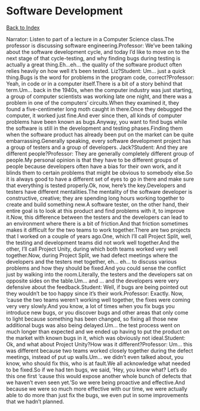 # Software Development
[Back to Index](https://github.com/windows10010/tpoExtractor/blog/master/README.md)

Narrator: Listen to part of a lecture in a Computer Science class.The professor is discussing software engineering.Professor: We’ve been talking about the software development cycle, and today I’d like to move on to the next stage of that cycle-testing, and why finding bugs during testing is actually a great thing.Eh...eh... the quality of the software product often relies heavily on how well it’s been tested. Liz?Student: Um... just a quick thing.Bugs is the word for problems in the program code, correct?Professor: Yeah, in code or in a computer itself.There is a bit of a story behind that term.Um... back in the 1940s, when the computer industry was just starting, a group of computer scientists was working late one night, and there was a problem in one of the computers’ circuits.When they examined it, they found a five-centimeter long moth caught in there.Once they debugged the computer, it worked just fine.And ever since then, all kinds of computer problems have been known as bugs.Anyway, you want to find bugs while the software is still in the development and testing phases.Finding them when the software product has already been put on the market can be quite embarrassing.Generally speaking, every software development project has a group of testers and a group of developers. Jack?Student: And they are different people?Professor: They are generally completely different group of people.My personal opinion is that they have to be different groups of people because developers often have a bias for their own work, and it blinds them to certain problems that might be obvious to somebody else.So it is always good to have a different set of eyes to go in there and make sure that everything is tested properly.Ok, now, here’s the key.Developers and testers have different mentalities.The mentality of the software developer is constructive, creative; they are spending long hours working together to create and build something new.A software tester, on the other hand, their entire goal is to look at this product and find problems with it, to improve it.Now, this difference between the testers and the developers can lead to an environment where there is a bit of friction.And that friction sometimes makes it difficult for the two teams to work together.There are two projects that I worked on a couple of years ago.One, which I’ll call Project Split, well, the testing and development teams did not work well together.And the other, I’ll call Project Unity, during which both teams worked very well together.Now, during Project Split, we had defect meetings where the developers and the testers met together, eh... eh... to discuss various problems and how they should be fixed.And you could sense the conflict just by walking into the room.Literally, the testers and the developers sat on opposite sides on the table.Um... and ... and the developers were very defensive about the feedback.Student: Well, if bugs are being pointed out they wouldn’t be too happy since it’s their work.Professor: Exactly. Now, ‘cause the two teams weren’t working well together, the fixes were coming very very slowly.And you know, a lot of times when you fix bugs you introduce new bugs, or you discover bugs and other areas that only come to light because something has been changed, so fixing all those new additional bugs was also being delayed.Um... the test process went on much longer than expected and we ended up having to put the product on the market with known bugs in it, which was obviously not ideal.Student: Ok, and what about Project Unity?How was it different?Professor: Um... this was different because two teams worked closely together during the defect meetings, instead of put up walls.Um... we didn’t even talked about, you know, who should fix this, who is at fault.We all acknowledge what needed to be fixed.So if we had ten bugs, we said, ‘Hey, you know what? Let’s do this one first ‘cause this would expose another whole bunch of defects that we haven’t even seen yet.’So we were being proactive and effective.And because we were so much more effective with our time, we were actually able to do more than just fix the bugs, we even put in some improvements that we hadn’t planned. 